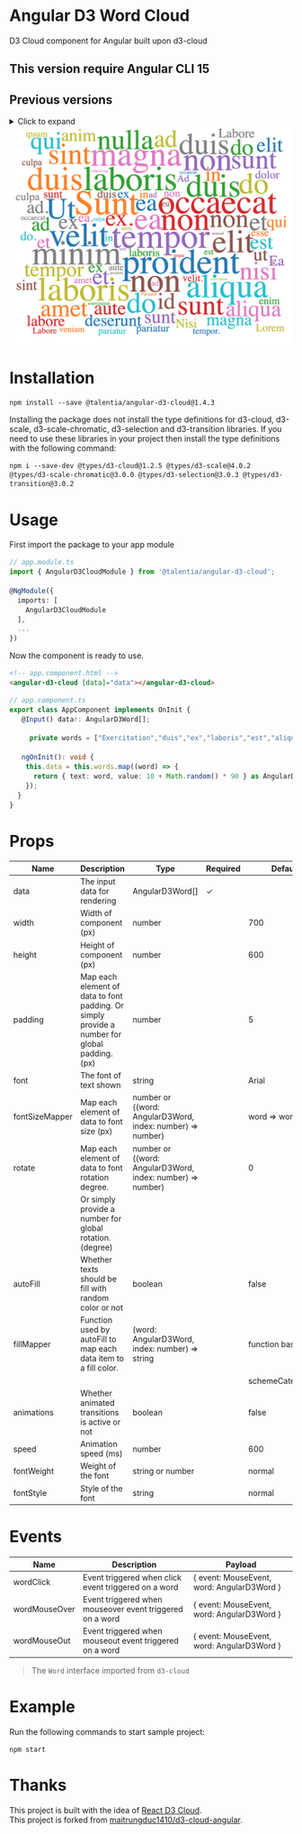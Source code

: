# Angular D3 Word Cloud
D3 Cloud component for Angular built upon d3-cloud

## This version require Angular CLI 15

## Previous versions

<details>
  <summary>Click to expand</summary>

- [Version 1.3.0](https://github.com/Talentia-Software-OSS/d3-cloud-angular/tree/1.3.x)

</details>

<img src="./demo.png">

# Installation
```
npm install --save @talentia/angular-d3-cloud@1.4.3
```
Installing the package does not install the type definitions for d3-cloud, d3-scale, d3-scale-chromatic, d3-selection and d3-transition libraries.
If you need to use these libraries in your project then install the type definitions with the following command:

```
npm i --save-dev @types/d3-cloud@1.2.5 @types/d3-scale@4.0.2 @types/d3-scale-chromatic@3.0.0 @types/d3-selection@3.0.3 @types/d3-transition@3.0.2
```

# Usage
First import the package to your app module
```ts
// app.module.ts
import { AngularD3CloudModule } from '@talentia/angular-d3-cloud';

@NgModule({
  imports: [
    AngularD3CloudModule
  ],
  ...
})
```
Now the component is ready to use.

```html
<!-- app.component.html -->
<angular-d3-cloud [data]="data"></angular-d3-cloud>
```
```ts
// app.component.ts
export class AppComponent implements OnInit {
   @Input() data!: AngularD3Word[];

     private words = ["Exercitation","duis","ex","laboris","est","aliqua","Lorem","veniam","ad","Minim","enim","do","exercitation","eiusmod","sunt","qui","Aliqua","velit","in","commodo","anim","Sunt","labore","dolor","non","culpa","proident","laborum","dolore","occaecat","mollit","ea","aute","excepteur","Labore","incididunt","tempor","Nisi","nostrud","deserunt","ipsum","adipisicing","pariatur","magna","Ut","aliquip","et","Pariatur","sint","ut","amet","id","eu","cillum","nulla","esse","elit","consequat","Ea","ullamco","Ad","voluptate","nisi","minim"];

   ngOnInit(): void {
    this.data = this.words.map((word) => {
      return { text: word, value: 10 + Math.random() * 90 } as AngularD3Word;
    });
  } 
}
```
# Props
| Name           | Description                                                                                        | Type                                                            | Required | Default             |
|----------------|----------------------------------------------------------------------------------------------------|-----------------------------------------------------------------|----------|---------------------|
| data           | The input data for rendering                                                                       | AngularD3Word[]                                                 |     ✓    |                     |
| width          | Width of component (px)                                                                            | number                                                          |          | 700                 |
| height         | Height of component (px)                                                                           | number                                                          |          | 600                 |
| padding        | Map each element of data to font padding. Or simply provide a number for global padding. (px)      | number                                                          |          | 5                   |
| font           | The font of text shown                                                                             | string                                                          |          | Arial               |
| fontSizeMapper | Map each element of data to font size (px)                                                         | number or ((word: AngularD3Word, index: number) => number)      |          | word => word.value  |
| rotate         | Map each element of data to font rotation degree.                                                  | number or ((word: AngularD3Word, index: number) => number)      |          | 0                   |
|                | Or simply provide a number for global rotation. (degree)                                           |                                                                 |          |                     |
| autoFill       | Whether texts should be fill with random color or not                                              | boolean                                                         |          | false               |
| fillMapper     | Function used by autoFill to map each data item to a fill color.                                   | (word: AngularD3Word, index: number) => string                  |          | function based on   |
|                |                                                                                                    |                                                                 |          | schemeCategory10    |
| animations     | Whether animated transitions is active or not                                                      | boolean                                                         |          | false               |
| speed          | Animation speed (ms)                                                                               | number                                                          |          | 600                 |
| fontWeight     | Weight of the font                                                                                 | string or number                                                |          | normal              |
| fontStyle      | Style of the font                                                                                  | string                                                          |          | normal              |

# Events
| Name          | Description                                                                                         | Payload                                                         |
|---------------|-----------------------------------------------------------------------------------------------------|-----------------------------------------------------------------|
| wordClick     | Event triggered when click event triggered on a word                                                | { event: MouseEvent, word: AngularD3Word }                      |
| wordMouseOver | Event triggered when mouseover event triggered on a word                                            | { event: MouseEvent, word: AngularD3Word }                      |
| wordMouseOut  | Event triggered when mouseout event triggered on a word                                             | { event: MouseEvent, word: AngularD3Word }                      |

> The `Word` interface imported from `d3-cloud`
# Example
Run the following commands to start sample project:
```
npm start
```
# Thanks
This project is built with the idea of [React D3 Cloud](https://github.com/Yoctol/react-d3-cloud).  
This project is forked from [maitrungduc1410/d3-cloud-angular](https://github.com/maitrungduc1410/d3-cloud-angular).
